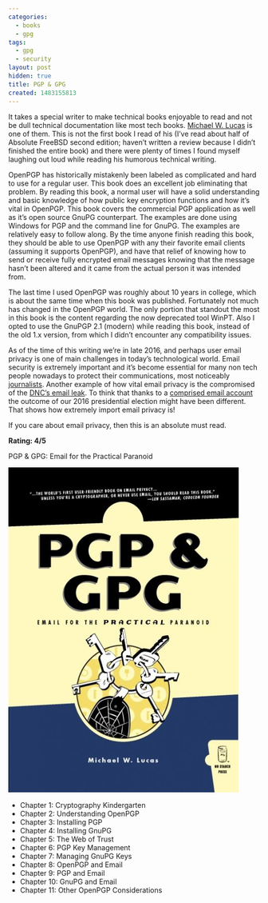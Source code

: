 ```yaml
---
categories:
  - books
  - gpg
tags:
  - gpg
  - security
layout: post
hidden: true
title: PGP & GPG
created: 1483155813
---
```


It takes a special writer to make technical books enjoyable to read and not be dull technical documentation like most tech books. <a href="https://www.michaelwlucas.com/" target="_blank">Michael W. Lucas</a>  is one of them. This is not the first book I read of his (I’ve read about half of Absolute FreeBSD second edition; haven’t written a review because I didn’t finished the entire book) and there were plenty of times I found myself laughing out loud while reading his humorous technical writing.  

OpenPGP has historically mistakenly been labeled as complicated and hard to use for a regular user. This book does an excellent job eliminating that problem. By reading this book, a normal user will have a solid understanding and basic knowledge of how public key encryption functions and how it’s vital in OpenPGP. This book covers the commercial PGP application as well as it’s open source GnuPG counterpart. The examples are done using Windows for PGP and the command line for GnuPG. The examples are relatively easy to follow along. By the time anyone finish reading this book, they should be able to use OpenPGP with any their favorite email clients (assuming it supports OpenPGP), and have that relief of knowing how to send or receive fully encrypted email messages knowing that the message hasn’t been altered and it came from the actual person it was intended from.

The last time I used OpenPGP was roughly about 10 years in college, which is about the same time when this book was published. Fortunately not much has changed in the OpenPGP world. The only portion that standout the most in this book is the content regarding the now deprecated tool WinPT. Also I opted to use the GnuPGP 2.1 (modern) while reading this book, instead of the old 1.x version, from which I didn’t encounter any compatibility issues.

As of the time of this writing we’re in late 2016, and perhaps user email privacy is one of main challenges in today’s technological world. Email security is extremely important and it’s become essential for many non tech people nowadays to protect their communications, most noticeably <a href="https://theintercept.com/2014/10/28/smuggling-snowden-secrets/" taget="_blank">journalists</a>. Another example of how vital email privacy is the compromised of the <a href="https://wikileaks.org/dnc-emails/" target="_blank">DNC’s email leak</a>. To think that thanks to a <a href="https://wikileaks.org/podesta-emails/" target="_blank">comprised email account</a> the outcome of our 2016 presidential election might have been different. That shows how extremely import email privacy is! 

If you care about email privacy, then this is an absolute must read. 

**Rating: 4/5**

PGP & GPG: Email for the Practical Paranoid

<a href="https://www.nostarch.com/pgp.htm" target="_blank"><img src="/assets/books/pgp_and_gpg.jpg"></a>

* Chapter 1: Cryptography Kindergarten
* Chapter 2: Understanding OpenPGP
* Chapter 3: Installing PGP
* Chapter 4: Installing GnuPG
* Chapter 5: The Web of Trust
* Chapter 6: PGP Key Management
* Chapter 7: Managing GnuPG Keys
* Chapter 8: OpenPGP and Email
* Chapter 9: PGP and Email
* Chapter 10: GnuPG and Email
* Chapter 11: Other OpenPGP Considerations
